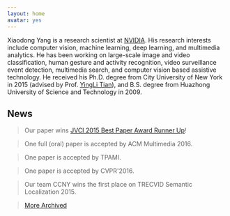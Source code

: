 ```yaml
---
layout: home
avatar: yes
---
```


Xiaodong Yang is a research scientist at [NVIDIA](http://www.nvidia.com). His research interests include computer vision, machine learning, deep learning, and multimedia analytics. He has been working on large-scale image and video classification, human gesture and activity recognition, video surveillance event detection, multimedia search, and computer vision based assistive technology. He received his Ph.D. degree from City University of New York in 2015 (advised by Prof. [YingLi Tian](http://www-ee.ccny.cuny.edu/wwwn/yltian/home.html)), and B.S. degree from Huazhong University of Science and Technology in 2009. 

## News

> Our paper wins [JVCI 2015 Best Paper Award Runner Up](http://www.journals.elsevier.com/journal-of-visual-communication-and-image-representation/awards/jvci-best-paper-award-2015)!

> One full (oral) paper is accepted by ACM Multimedia 2016.

> One paper is accepted by TPAMI. 

> One paper is accepted by CVPR'2016.

> Our team CCNY wins the first place on TRECVID Semantic Localization 2015.

> [More Archived](/news)
